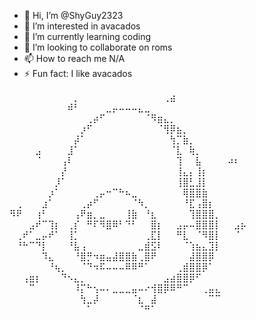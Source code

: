 - 👋 Hi, I’m @ShyGuy2323
- 👀 I’m interested in avacados
- 🌱 I’m currently learning coding
- 💞️ I’m looking to collaborate on roms
- 📫 How to reach me N/A
- ⚡ Fun fact: I like avacados


⠀⠀⠀⠀⠀⠀⠀⠀⠀⠀⡀⠀⠀⠀⠀⠀⠀⠀⠀⠀⠀⠀⠀⠀⢀⣴⠀⠀⠀⠀⠀⠀⠀⠀⠀⠀⠀
⠀⠀⠀⠀⠀⠀⠀⠀⠀⠾⠃⠀⠀⠀⠀⣀⡤⠤⠤⠤⣄⣀⠀⠀⠀⠀⠀⠀⠀⠀⠀⠀⠀⠀⠀⠀⠀
⠀⠀⠀⠀⠀⠀⠀⠀⠀⠀⠀⠀⢀⡴⠋⠀⠀⠀⠀⠀⠀⠈⠻⣶⣄⡀⠀⠀⠀⠀⠀⠀⠀⠀⠀⠀⠀
⠀⠀⠀⠀⠀⠀⠀⠀⠀⠀⠀⡰⠋⠀⠀⠀⠀⠀⠀⠀⠀⠀⠀⠈⢻⡿⣦⡀⠀⠀⠀⠀⠀⠀⠀⠀⠀
⠀⠀⠀⠀⠀⠀⠀⠀⠀⠀⡼⠁⠀⠀⠀⠀⠀⠀⠀⠀⠀⠀⠀⠀⠀⢳⡉⣷⡀⠀⠀⠀⠀⠀⠀⠀⠀
⠀⠀⠀⠀⣠⠀⠀⠀⠀⣸⠁⠀⠀⠀⠀⠀⠀⠀⠀⠀⠀⠀⠀⠀⠀⠈⣇⠀⢷⡀⠀⠀⠀⠀⠀⠀⠀
⠀⠀⠀⠀⠈⠀⠀⠀⢠⠇⠀⠀⠀⠀⠀⠀⠀⠀⠀⠀⠀⠀⠀⠀⠀⠀⢹⠀⠀⣧⠀⠀⠀⠀⠴⠆⠀
⠀⠀⠀⠀⠀⠀⠀⠀⡜⠀⠀⠀⠀⠀⠀⠀⠀⠀⠀⠀⠀⠀⠀⠀⠀⠀⢸⣄⡄⢸⡆⠀⠀⠀⠀⠀⠀
⠀⠀⠀⠀⠀⠀⠀⡸⠁⠀⠀⠀⠀⠀⠀⠀⠀⠀⠀⠀⠀⠀⠀⠀⠀⠀⢸⣿⣃⣸⡇⠀⠀⠀⠀⠀⠀
⠀⠀⠀⠀⠀⠀⡰⠁⠀⠀⠀⠀⠀⢀⡤⠒⠉⠓⠦⣀⠀⠀⠀⠀⠀⠀⠀⢿⣿⣿⣷⠀⠀⠀⠀⠀⠀
⠀⢀⠀⠀⠀⣰⠁⠀⠀⠀⠀⢀⡴⠋⠀⠀⠀⠀⠀⠈⠳⡀⠀⠀⠀⠀⠀⠘⣏⢠⣿⡆⠀⠀⠀⠀⠀
⠻⠟⠀⠀⢰⠃⠀⠀⠀⠀⢠⠟⣶⡀⣀⠀⠀⠀⢸⣷⠀⠘⣆⠀⠀⠀⠀⠀⢹⣿⣿⣿⡀⠀⠀⠀⠀
⠀⠀⠀⣠⠞⠉⢹⡆⠀⢀⡎⠀⠛⠏⠻⣿⠿⠃⠙⠃⠀⠀⣿⡆⠀⠀⣠⡤⠤⣿⣿⣿⡇⠀⠀⣠⡦
⠀⢀⠞⠁⣀⡤⠞⠁⠀⢸⡁⠀⠀⠀⠀⠀⠀⠀⠀⠀⠀⢀⣏⡇⠀⠀⠛⣇⠀⠈⠻⣿⡇⠀⠀⠈⠀
⠀⠘⠓⠉⠙⡇⠀⠀⠀⠘⣧⢠⠀⠀⠀⠀⠀⠀⠀⠀⣀⣾⣫⠇⠀⠀⠀⠈⢱⣦⣄⣹⡇⠀⠀⠀⠀
⠀⠀⠀⠀⠀⠹⣄⠀⠀⠀⠘⣿⡛⠲⣶⣤⣼⣿⣿⣷⢀⣿⠟⠀⠀⠀⠀⠀⣼⣿⣿⡿⠀⠀⠀⠀⠀
⠀⠀⠀⠀⠀⠀⠘⢦⡀⠀⠀⠈⠙⠲⠯⠤⠤⠤⠿⠿⠛⠁⠀⠀⠀⠀⢀⣾⣿⣿⡿⠁⠀⠀⠀⠀⠀
⠀⠀⢠⣶⡆⠀⠀⠀⠙⠢⣄⡀⠀⠀⠀⠀⠀⠀⠀⠀⠀⠀⠀⠀⣠⣴⣿⣿⡿⠋⠀⠀⠀⠀⠀⠀⠀
⠀⠀⠀⠉⠀⠀⠀⠀⠀⠀⠸⡍⠓⢢⠤⠄⣀⣀⣀⣤⠤⠔⢺⣿⡿⠿⠛⠉⠀⠀⢀⣤⣄⠀⠀⠀⠀
⠀⠀⠀⠀⠀⠀⠀⠀⠀⠀⠀⢳⣀⡼⠀⠀⠀⠀⠀⠈⣆⠀⣼⠀⠀⠀⠀⠀⠀⠀⠀⠉⠉⠀⠀⠀⠀
⠀⠀⠀⠀⠀⠀⠀⠀⠀⠀⠀⠀⠁⠀⠀⠀⠀⠀⠀⠀⠈⠛⠁⠀⠀⠀⠀⠀⠀⠀⠀⠀⠀⠀⠀⠀⠀
<!---
ShyGuy2323/ShyGuy2323 is a ✨ special ✨ repository because its `README.md` (this file) appears on your GitHub profile.
You can click the Preview link to take a look at your changes.
--->
